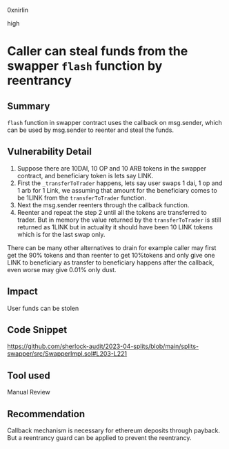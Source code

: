 0xnirlin

high

# Caller can steal funds from the swapper `flash` function by reentrancy

## Summary
`flash` function in swapper contract uses the callback on msg.sender, which can be used by msg.sender to reenter and steal the funds.
## Vulnerability Detail
1. Suppose there are 10DAI, 10 OP and 10 ARB tokens in the swapper contract, and beneficiary token is lets say LINK. 
2. First the `_transferToTrader` happens, lets say user swaps 1 dai, 1 op and 1 arb for 1 Link, we assuming that amount for the beneficiary comes to be 1LINK from the `transferToTrader` function.
3. Next the msg.sender reenters through the callback function.
4. Reenter and repeat the step 2 until all the tokens are transferred to trader. But in memory the value returned by the `transferToTrader` is still returned as 1LINK but in actuality it should have been 10 LINK tokens which is for the last swap only.

There can be many other alternatives to drain for example caller may first get the 90% tokens and than reenter to get 10%tokens and only give one LINK to beneficiary as transfer to beneficiary happens after the callback, even worse may give 0.01%  only dust. 
## Impact
User funds can be stolen
## Code Snippet
https://github.com/sherlock-audit/2023-04-splits/blob/main/splits-swapper/src/SwapperImpl.sol#L203-L221
## Tool used

Manual Review

## Recommendation
Callback mechanism is necessary for ethereum deposits through payback. But a reentrancy guard can be applied to prevent the reentrancy.